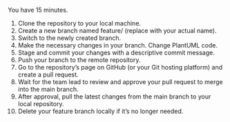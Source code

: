 You have 15 minutes.


1. Clone the repository to your local machine.
2. Create a new branch named feature/<YourName> (replace <YourName> with your actual name).
3. Switch to the newly created branch.
4. Make the necessary changes in your branch. Change PlantUML code.
5. Stage and commit your changes with a descriptive commit message.
6. Push your branch to the remote repository.
7. Go to the repository’s page on GitHub (or your Git hosting platform) and create a pull request.
8. Wait for the team lead to review and approve your pull request to merge into the main branch.
9. After approval, pull the latest changes from the main branch to your local repository.
10. Delete your feature branch locally if it’s no longer needed.